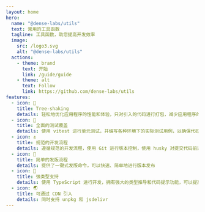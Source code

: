 ```yaml
---
layout: home
hero:
  name: "@dense-labs/utils"
  text: 常用的工具函数
  tagline: 工具函数，助您提高开发效率
  image:
    src: /logo3.svg
    alt: "@dense-labs/utils"
  actions:
    - theme: brand
      text: 开始
      link: /guide/guide
    - theme: alt
      text: Follow
      link: https://github.com/dense-labs/utils
features:
  - icon: 🌴
    title: Tree-shaking
    details: 轻松地优化应用程序的性能和体验，只对引入的代码进行打包，减少应用程序的加载时间和运行时的资源消耗。
  - icon: 🧪
    title: 全面的测试覆盖
    details: 使用 vitest 进行单元测试，并编写各种环境下的实际测试用例，以确保代码的健壮性和可靠性。测试覆盖率达到了100%，所有测试用例均通过验证。
  - icon: ⚓
    title: 规范的开发流程
    details: 遵循规范的开发流程，使用 Git 进行版本控制，使用 husky 对提交代码前进行规则校验。
  - icon: 🔧
    title: 简单的发版流程
    details: 提供了一键式发版命令，可以快速、简单地进行版本发布
  - icon: 💪
    title: 强类型支持
    details: 使用 TypeScript 进行开发，拥有强大的类型推导和代码提示功能，可以提高开发人员的效率和代码的可维护性。还采用了严格的类型检查和编码规范，确保代码的质量和可靠性。
  - icon: 🌏
    title: 可通过 CDN 引入
    details: 同时支持 unpkg 和 jsdelivr
---
```

